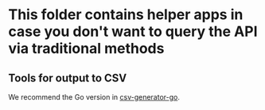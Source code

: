 # This folder contains helper apps in case you don't want to query the API via traditional methods

## Tools for output to CSV

We recommend the Go version in [csv-generator-go](csv-generator-go).